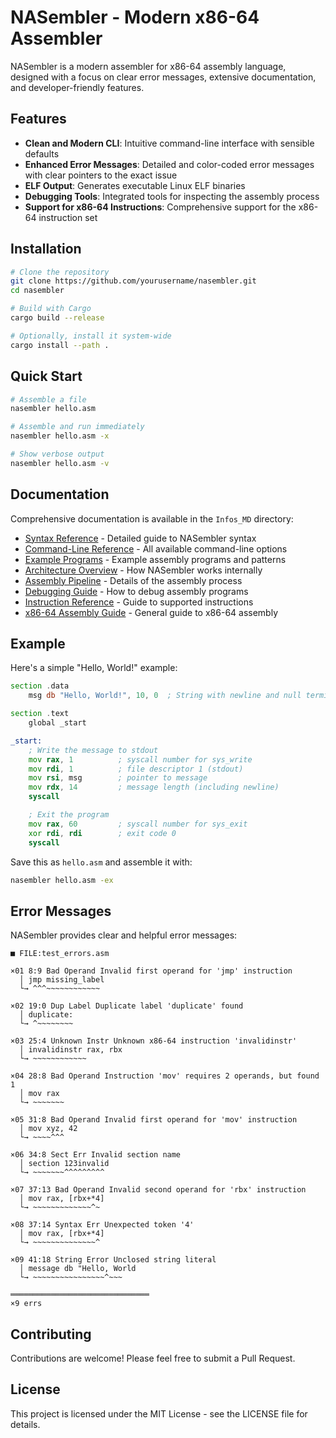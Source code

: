 # NASembler - Modern x86-64 Assembler

NASembler is a modern assembler for x86-64 assembly language, designed with a focus on clear error messages, extensive documentation, and developer-friendly features.

## Features

- **Clean and Modern CLI**: Intuitive command-line interface with sensible defaults
- **Enhanced Error Messages**: Detailed and color-coded error messages with clear pointers to the exact issue
- **ELF Output**: Generates executable Linux ELF binaries
- **Debugging Tools**: Integrated tools for inspecting the assembly process
- **Support for x86-64 Instructions**: Comprehensive support for the x86-64 instruction set

## Installation

```bash
# Clone the repository
git clone https://github.com/yourusername/nasembler.git
cd nasembler

# Build with Cargo
cargo build --release

# Optionally, install it system-wide
cargo install --path .
```

## Quick Start

```bash
# Assemble a file
nasembler hello.asm

# Assemble and run immediately
nasembler hello.asm -x

# Show verbose output
nasembler hello.asm -v
```

## Documentation

Comprehensive documentation is available in the `Infos_MD` directory:

- [Syntax Reference](Infos_MD/SYNTAX_REFERENCE.md) - Detailed guide to NASembler syntax
- [Command-Line Reference](Infos_MD/CLI_REFERENCE.md) - All available command-line options
- [Example Programs](Infos_MD/EXAMPLES.md) - Example assembly programs and patterns
- [Architecture Overview](Infos_MD/ARCHITECTURE.md) - How NASembler works internally
- [Assembly Pipeline](Infos_MD/ASSEMBLER_PIPELINE.md) - Details of the assembly process
- [Debugging Guide](Infos_MD/DEBUGGING_GUIDE.md) - How to debug assembly programs
- [Instruction Reference](Infos_MD/INSTRUCTION_REFERENCE.md) - Guide to supported instructions
- [x86-64 Assembly Guide](Infos_MD/X86_64_ASSEMBLY_GUIDE.md) - General guide to x86-64 assembly

## Example

Here's a simple "Hello, World!" example:

```asm
section .data
    msg db "Hello, World!", 10, 0  ; String with newline and null terminator

section .text
    global _start

_start:
    ; Write the message to stdout
    mov rax, 1          ; syscall number for sys_write
    mov rdi, 1          ; file descriptor 1 (stdout)
    mov rsi, msg        ; pointer to message
    mov rdx, 14         ; message length (including newline)
    syscall

    ; Exit the program
    mov rax, 60         ; syscall number for sys_exit
    xor rdi, rdi        ; exit code 0
    syscall
```

Save this as `hello.asm` and assemble it with:

```bash
nasembler hello.asm -ex
```

## Error Messages

NASembler provides clear and helpful error messages:

```
■ FILE:test_errors.asm

×01 8:9 Bad Operand Invalid first operand for 'jmp' instruction
  │ jmp missing_label
  └→ ^^^~~~~~~~~~~~~

×02 19:0 Dup Label Duplicate label 'duplicate' found
  │ duplicate:
  └→ ^~~~~~~~~

×03 25:4 Unknown Instr Unknown x86-64 instruction 'invalidinstr'
  │ invalidinstr rax, rbx
  └→ ~~~~~~~~~~~~

×04 28:8 Bad Operand Instruction 'mov' requires 2 operands, but found 1
  │ mov rax
  └→ ~~~~~~~

×05 31:8 Bad Operand Invalid first operand for 'mov' instruction
  │ mov xyz, 42
  └→ ~~~~^^^

×06 34:8 Sect Err Invalid section name
  │ section 123invalid
  └→ ~~~~~~~^^^^^^^^^

×07 37:13 Bad Operand Invalid second operand for 'rbx' instruction
  │ mov rax, [rbx+*4]
  └→ ~~~~~~~~~~~~~^~

×08 37:14 Syntax Err Unexpected token '4'
  │ mov rax, [rbx+*4]
  └→ ~~~~~~~~~~~~~~^

×09 41:18 String Error Unclosed string literal
  │ message db "Hello, World 
  └→ ~~~~~~~~~~~~~~~~^~~~

═══════════════════════════════
×9 errs
```

## Contributing

Contributions are welcome! Please feel free to submit a Pull Request.

## License

This project is licensed under the MIT License - see the LICENSE file for details.
